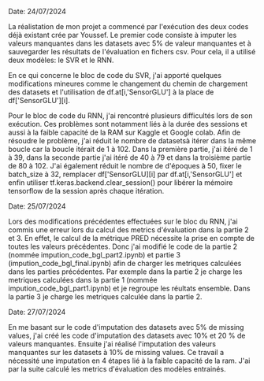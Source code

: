 Date: 24/07/2024

La réalistation de mon projet a commencé par l'exécution des deux codes  déjà existant crée par Youssef. Le premier code consiste à imputer les valeurs manquantes dans les datasets avec 5% de valeur manquantes et à sauvegarder les résultats de l'évaluation en fichers csv. Pour cela, il a utilisé deux modèles: le SVR et le RNN.

En ce qui concerne le bloc de code du SVR, j'ai apporté quelques modifications mineures comme le changement du chemin de chargement des datasets et l'utilisation de df.at[i,'SensorGLU'] à la place de df['SensorGLU'][i].

Pour le bloc de code du RNN, j'ai rencontré plusieurs difficultés lors de son exécution. Ces problèmes sont notamment liés à la durée des sessions et aussi à la faible capacité de la RAM sur Kaggle et Google colab. Afin de résoudre le problème, j'ai réduit le nombre de datasetsà itérer dans la même boucle car la boucle itérait de 1 à 102. Dans la première partie, j'ai itéré de 1 à 39, dans la seconde partie j'ai itéré de 40 à 79 et dans la troisième partie de 80 à 102. J'ai également réduit le nombre de d'époques à 50, fixer le batch_size à 32, remplacer df['SensorGLU][i] par df.at[i,'SensorGLU'] et enfin utiliser tf.keras.backend.clear_session() pour libérer la mémoire tensorflow de la session après chaque itération. 

Date: 25/07/2024

Lors des modifications précédentes effectuées sur le bloc du RNN, j'ai commis une erreur lors du calcul des metrics d'évaluation dans la partie 2 et 3. En effet, le calcul de la métrique PRED nécessite la prise en compte de toutes les valeurs précédentes. Donc j'ai modifié le code de la partie 2 (nommée impution_code_bgl_part2.ipynb) et partie 3 (impution_code_bgl_final.ipynb) afin de charger les metriques calculées dans les parties précédentes. Par exemple dans la partie 2 je charge les metriques calculées dans la partie 1 (nommée impution_code_bgl_part1.ipynb) et je regroupe les réultats ensemble. Dans la partie 3 je charge les metriques calculée dans la partie 2.

Date: 27/07/2024

En me basant sur le code d'imputation des datasets avec 5% de missing values, j'ai créé les code d'imputation des datasets avec 10% et 20 % de valeurs manquantes. Ensuite j'ai réalisé l'imputation des valeurs manquantes sur les datasets à 10% de missing values. Ce travail a nécessité une imputation en 4 étapes lié à la faible capacité de la ram. J'ai par la suite calculé les metrics d'évaluation des modèles entrainés.